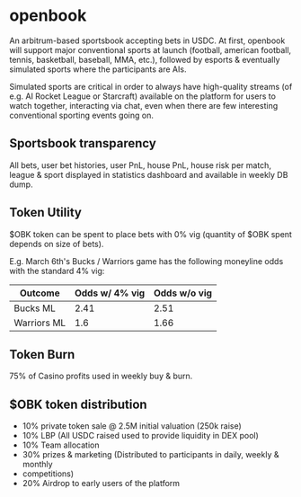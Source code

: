 # openbook

An arbitrum-based sportsbook accepting bets in USDC. At first, openbook will
support major conventional sports at launch (football, american football,
tennis, basketball, baseball, MMA, etc.), followed by esports & eventually
simulated sports where the participants are AIs.

Simulated sports are critical in order to always have high-quality streams
(of e.g. AI Rocket League or Starcraft) available on the platform for users to
watch together, interacting via chat, even when there are few interesting
conventional sporting events going on.

## Sportsbook transparency

All bets, user bet histories, user PnL, house PnL, house risk per match, league
& sport displayed in statistics dashboard and available in weekly DB dump.

## Token Utility

$OBK token can be spent to place bets with 0% vig (quantity of $OBK spent
depends on size of bets).

E.g. March 6th's Bucks / Warriors game has the following moneyline odds with
the standard 4% vig:

Outcome | Odds w/ 4% vig | Odds w/o vig
--------|----------------|-------------
Bucks ML | 2.41 | 2.51
Warriors ML | 1.6 | 1.66

## Token Burn

75% of Casino profits used in weekly buy & burn.

## $OBK token distribution

- 10% private token sale @ 2.5M initial valuation (250k raise)
- 10% LBP (All USDC raised used to provide liquidity in DEX pool)
- 10% Team allocation
- 30% prizes & marketing (Distributed to participants in daily, weekly &
  monthly
- competitions)
- 20% Airdrop to early users of the platform
